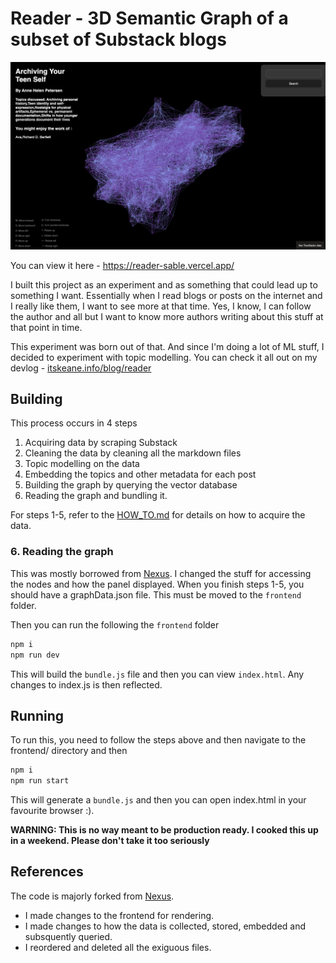 # Reader - 3D Semantic Graph of a subset of Substack blogs

![preview](./media/ss.png)

You can view it here - https://reader-sable.vercel.app/

I built this project as an experiment and as something that could lead up to something I want. Essentially when I read blogs or posts on the internet and I really like them, I want to see more at that time. Yes, I know, I can follow the author and all but I want to know more authors writing about this stuff at that point in time.

This experiment was born out of that. And since I'm doing a lot of ML stuff, I decided to experiment with topic modelling. You can check it all out on my devlog - [itskeane.info/blog/reader](https://www.itskeane.info/blog/reader)

## Building

This process occurs in 4 steps

1. Acquiring data by scraping Substack
2. Cleaning the data by cleaning all the markdown files
3. Topic modelling on the data
4. Embedding the topics and other metadata for each post
5. Building the graph by querying the vector database
6. Reading the graph and bundling it.

For steps 1-5, refer to the [HOW_TO.md](./pipeline/HOW_TO.md) for details on how to acquire the data.

### 6. Reading the graph

This was mostly borrowed from [Nexus](https://github.com/freeman-jiang/nexus). I changed the stuff for accessing the nodes and how the panel displayed. When you finish steps 1-5, you should have a graphData.json file. This must be moved to the `frontend` folder.

Then you can run the following the `frontend` folder

```bash
npm i
npm run dev
```

This will build the `bundle.js` file and then you can view `index.html`. Any changes to index.js is then reflected.

## Running

To run this, you need to follow the steps above and then navigate to the frontend/ directory and then  

```bash
npm i
npm run start
```

This will generate a `bundle.js` and then you can open index.html in your favourite browser :).

__WARNING: This is no way meant to be production ready. I cooked this up in a weekend. Please don't take it too seriously__

## References

The code is majorly forked from [Nexus](https://github.com/freeman-jiang/nexus).

- I made changes to the frontend for rendering.
- I made changes to how the data is collected, stored, embedded and subsquently queried.
- I reordered and deleted all the exiguous files.
